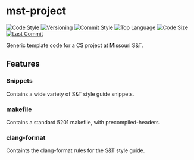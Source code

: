# mst-project

[![Code Style](https://img.shields.io/badge/code_style-S%26T-darkgreen.svg?style=flat)](https://web.mst.edu/~nmjxv3/cs1570/coding-standards.pdf)
[![Versioning](https://img.shields.io/badge/versioning-semantic-brightgreen.svg?style=flat)](https://semver.org/)
[![Commit Style](https://img.shields.io/badge/commit_style-gitmoji-yellow.svg?style=flat)](https://gitmoji.carloscuesta.me/)
![Top Language](https://img.shields.io/github/languages/top/evaneliasyoung/mst-project.svg?style=flat)
![Code Size](https://img.shields.io/github/languages/code-size/evaneliasyoung/mst-project.svg?style=flat)
[![Last Commit](https://img.shields.io/github/last-commit/evaneliasyoung/mst-project.svg?style=flat)](https://github.com/evaneliasyoung/mst-project/commit/master)

Generic template code for a CS project at Missouri S&T.

## Features

### Snippets
Contains a wide variety of S&T style guide snippets.

### makefile
Contains a standard 5201 makefile, with precompiled-headers.

### clang-format
Containts the clang-format rules for the S&T style guide.
